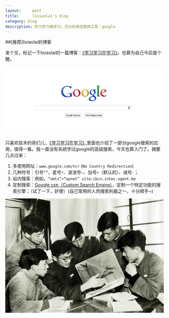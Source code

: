 ```yaml
---
layout:     post
title:      lixiaolai's blog
category: blog
description: 学习学习再学习，充分利用互联网工具：google
---
```


##[推荐]lixiaolai的博客

发个文，标记一下lixiaolai的一篇博客：[《学习学习在学习》]，也算为自己今后提个醒。

![google](/images/lixiaolai-blog/google.jpg)

只喜欢技术的哥们儿，[《学习学习在学习》]里面也介绍了一部分google搜索的应用，值得一看。我一直没有系统学过google的高级搜索，今天也算入门了。摘要几点过来：

1. 多使用网址：`www.google.com/ncr`  (`No Country Redirection`)
2. 几种符号：引号`“”`、星号`*`、波浪号`~`、加号`+`（默认的）、减号`-`；
3. 站内搜索：例如，`“umts”+”opnet” site:ibcn.intec.ugent.be`
4. 定制搜索：[Google cse（Custom Search Engine）](http://www.google.com/cse/)，定制一个特定功能的搜索引擎；（试了一下，好使）(自己常用的人肉搜索利器之一，十分顺手~)


![learn](/images/lixiaolai-blog/learn-discuss.jpg)


[《学习学习在学习》]: http://wordpress.lixiaolai.com/archives/12427.html